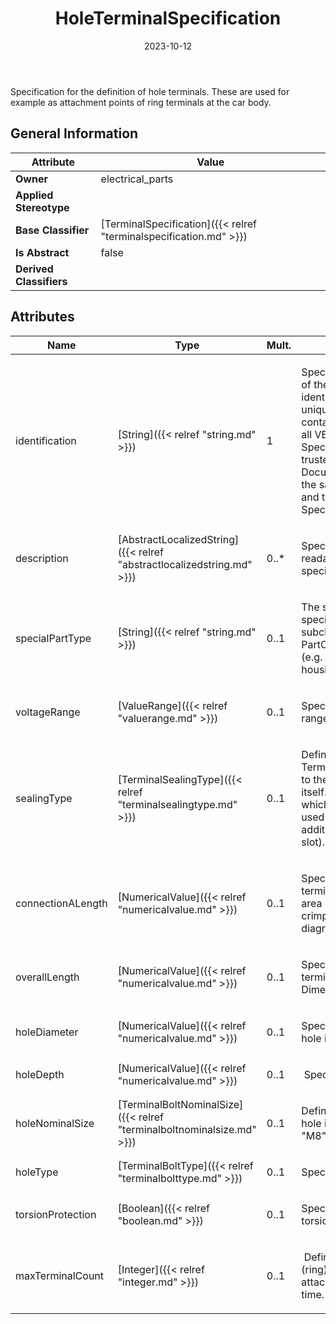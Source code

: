 ﻿---
title: HoleTerminalSpecification
toc: false
type: specs
date: "2023-10-12"
draft: false
specification: VEC
version: 2.1.0
documentType: "Recommendation"
elementType: Class
classes:
  - HoleTerminalSpecification
menu_name: vec-2.1.0
---
<p> Specification for the definition of hole terminals. These are used for example as attachment points of ring terminals at the car body.      </p>

## General Information

| Attribute               | Value |
|-------------------------|-------|
| **Owner**               | electrical_parts |
| **Applied Stereotype**  |   |
| **Base Classifier**     | [TerminalSpecification]({{< relref "terminalspecification.md" >}})<br/>  |
| **Is Abstract**         | false |
| **Derived Classifiers** |   |

## Attributes
|  Name  |  Type  |  Mult.  |  Description  |  Owning Classifier  |
|--------|--------|---------|---------------|--------------|
|identification| [String]({{< relref "string.md" >}}) | 1 | <p> Specifies a unique identification of the specification. The identification is guaranteed to be unique within the document containing the specification. For all VEC-documents a Specification-instance can be trusted to be identical if the DocumentVersion-instance is the same (see DocumentVersion) and the identification of the Specification is the same.      </p> | [Specification]({{< relref "specification.md" >}}) |
|description| [AbstractLocalizedString]({{< relref "abstractlocalizedstring.md" >}}) | 0..* | <p> Specifies additional, human readable information about the specification.      </p> | [Specification]({{< relref "specification.md" >}}) |
|specialPartType| [String]({{< relref "string.md" >}}) | 0..1 | <p>The specialPartType allows the specification of subclassifications for a PartOrUsageRelatedSpecification (e.g. different types of connector housings).  </p> | [PartOrUsageRelatedSpecification]({{< relref "partorusagerelatedspecification.md" >}}) |
|voltageRange| [ValueRange]({{< relref "valuerange.md" >}}) | 0..1 | <p> Specifies the allowed voltage range for the connector housing.      </p> | [TerminalSpecification]({{< relref "terminalspecification.md" >}}) |
|sealingType| [TerminalSealingType]({{< relref "terminalsealingtype.md" >}}) | 0..1 | <p> Defines the <i>SealingType</i> of the Terminal. This type always refers to the sealing of the terminal itself. However, even a terminal which is not sealable can be used in sealed locations with additional measures (e.g. on the slot).        </p> | [TerminalSpecification]({{< relref "terminalspecification.md" >}}) |
|connectionALength| [NumericalValue]({{< relref "numericalvalue.md" >}}) | 0..1 | <p> Specifies the length of the terminal between the contact area (terminal reception) and the crimp are (wire reception, see diagram &quot;Terminal Dimensions&quot;).      </p> | [TerminalSpecification]({{< relref "terminalspecification.md" >}}) |
|overallLength| [NumericalValue]({{< relref "numericalvalue.md" >}}) | 0..1 | <p> Specifies the overall length the terminal (see diagram &quot;Terminal Dimensions&quot;).      </p> | [TerminalSpecification]({{< relref "terminalspecification.md" >}}) |
|holeDiameter| [NumericalValue]({{< relref "numericalvalue.md" >}}) | 0..1 | <p> Specifies the diameter of the hole in a numerical way.      </p> | [HoleTerminalSpecification]({{< relref "holeterminalspecification.md" >}}) |
|holeDepth| [NumericalValue]({{< relref "numericalvalue.md" >}}) | 0..1 | <p> &#160;Specifies the depth of the hole.      </p> | [HoleTerminalSpecification]({{< relref "holeterminalspecification.md" >}}) |
|holeNominalSize| [TerminalBoltNominalSize]({{< relref "terminalboltnominalsize.md" >}}) | 0..1 | <p> Defines the size (diameter) of the hole in a nominal way (e.g. &quot;M8&quot;).      </p> | [HoleTerminalSpecification]({{< relref "holeterminalspecification.md" >}}) |
|holeType| [TerminalBoltType]({{< relref "terminalbolttype.md" >}}) | 0..1 | <p> Specifies the type of the hole.      </p> | [HoleTerminalSpecification]({{< relref "holeterminalspecification.md" >}}) |
|torsionProtection| [Boolean]({{< relref "boolean.md" >}}) | 0..1 | <p> Specifies if the hole provides torsion protected or not.      </p> | [HoleTerminalSpecification]({{< relref "holeterminalspecification.md" >}}) |
|maxTerminalCount| [Integer]({{< relref "integer.md" >}}) | 0..1 | <p> &#160;Defines the maximum number of (ring) terminals that can be attached to this hole at the same time.      </p> | [HoleTerminalSpecification]({{< relref "holeterminalspecification.md" >}}) |





